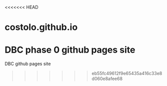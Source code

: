 <<<<<<< HEAD
# costolo.github.io
DBC phase 0 github pages site
=======
DBC github pages site
>>>>>>> eb55fc49612f9e65435a416c33e8d060e8afee68

